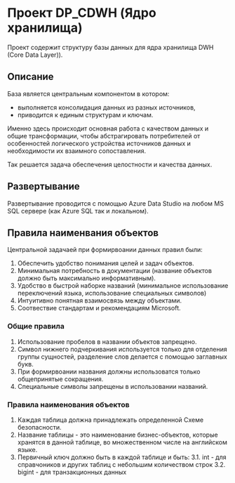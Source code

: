 # Проект DP_CDWH (Ядро хранилища)

Проект содержит структуру базы данных для ядра хранилища DWH (Core Data Layer)).

## Описание
База является центральным компонентом в котором:
- выполняется консолидация данных из разных источников, 
- приводится к единым структурам и ключам. 

<p>Именно здесь происходит основная работа с качеством данных и общие трансформации, чтобы абстрагировать потребителей 
  от особенностей логического устройства источников данных и необходимости их взаимного сопоставления.</p>
<p>Так решается задача обеспечения целостности и качества данных.</p>

## Развертывание
Развертывание проводится с помощью Azure Data Studio на любом MS SQL сервере (как Azure SQL так и локальном). 

## Правила наименвания объектов
Центральной задачаей при формирвоании данных правил были:
1. Обеспечить удобство понимания целей и задач объектов. 
2. Минимальная потребность в документации (название объектов должно быть максимально информативным).
3. Удобство в быстрой наборке названий (минимальное использование переключений языка, использование специальных символов)
4. Интуитивно понятная взаимосвязь между объектами.
5. Соотвествие стандартам и рекомендациям Microsoft.

### Общие правила
1. Использование пробелов в названии объектов запрещено.
2. Символ нижнего подчеркивания используется только для отделения группы сущностей, разделение слов делается с помощью заглавных букв.
3. При формирвоании названия должны использоватся только общепринятые сокращения.
4. Специальные символы запрещены в использовании названий.

### Правила наименования объектов

1. Каждая таблица должна принадлежать определенной Схеме безопасности. 
2. Название таблицы - это наименование бизнес-объектов, которые хранятся в данной таблице, во множественном числе на английском языке.
3. Первичный ключ должно быть в каждой таблице и быть:
    3.1. int - для справчоников и других таблиц с небольшим количеством строк
    3.2. bigint - для транзакционных данных
 
